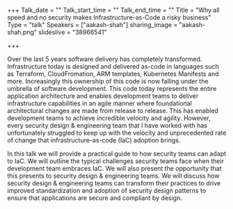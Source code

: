 +++
Talk_date = ""
Talk_start_time = ""
Talk_end_time = ""
Title = "Why all speed and no security makes Infrastructure-as-Code a risky business"
Type = "talk"
Speakers = ["aakash-shah"]
sharing_image = "aakash-shah.png"
slideslive = "38966541"

+++

Over the last 5 years software delivery has completely transformed. Infrastructure today is designed and delivered as-code in languages such as Terraform, CloudFromation, ARM templates, Kubernetes Manifests and more. Increasingly this ownership of this code is now falling under the umbrella of software development. This code today represents the entire application architecture and enables development teams to deliver infrastructure capabilities in an agile manner where foundational architectural changes are made from release to release. This has enabled development teams to achieve incredible velocity and agility. However, every security design & engineering team that I have worked with has unfortunately struggled to keep up with the velocity and unprecedented rate of change that infrastructure-as-code (IaC) adoption brings.

In this talk we will provide a practical guide to how security teams can adapt to IaC. We will outline the typical challenges security teams face when their development team embraces IaC. We will also present the opportunity that this presents to security design & engineering teams. We will discuss how security design & engineering teams can transform their practices to drive improved standardization and adoption of security design patterns to ensure that applications are secure and compliant by design.
